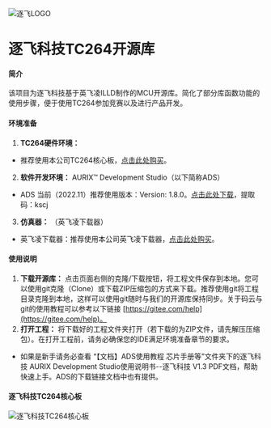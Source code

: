 ![逐飞LOGO](https://images.gitee.com/uploads/images/2019/0924/114256_eaf16bad_1699060.png "逐飞科技logo 中.png")
# 逐飞科技TC264开源库
#### 简介
该项目为逐飞科技基于英飞凌ILLD制作的MCU开源库。简化了部分库函数功能的使用步骤，便于使用TC264参加竞赛以及进行产品开发。

#### 环境准备
1.  **TC264硬件环境：** 
- 推荐使用本公司TC264核心板，[点击此处购买](https://item.taobao.com/item.htm?spm=a1z10.3-c-s.w4002-22508770840.13.7e9549cc30NEDh&id=614276106814)。
2.  **软件开发环境：** 
AURIX™ Development Studio（以下简称ADS）
- ADS 当前（2022.11）推荐使用版本：Version: 1.8.0。[点击此处下载](https://pan.baidu.com/s/1s340z2pADOTttxliqaqwgA)，提取码：kscj 
3.  **仿真器：** 
（英飞凌下载器）
- 英飞凌下载器：推荐使用本公司英飞凌下载器，[点击此处购买](https://item.taobao.com/item.htm?spm=a1z10.3-c-s.w4002-22508770840.9.7e9549cc30NEDh&id=614642766276)。

#### 使用说明

1.  **下载开源库：** 点击页面右侧的克隆/下载按钮，将工程文件保存到本地。您可以使用git克隆（Clone）或下载ZIP压缩包的方式来下载。推荐使用git将工程目录克隆到本地，这样可以使用git随时与我们的开源库保持同步。关于码云与git的使用教程可以参考以下链接 [https://gitee.com/help](https://gitee.com/help)。
2.  **打开工程：** 将下载好的工程文件夹打开（若下载的为ZIP文件，请先解压压缩包）。在打开工程前，请务必确保您的IDE满足环境准备章节的要求。
- 如果是新手请务必查看 “【文档】ADS使用教程 芯片手册等”文件夹下的逐飞科技 AURIX Development Studio使用说明书--逐飞科技 V1.3 PDF文档，帮助快速上手。ADS的下载链接文档中也有提供。

#### 逐飞科技TC264核心板
![逐飞科技TC264核心板](https://images.gitee.com/uploads/images/2020/0412/213649_75123d91_848799.jpeg "逐飞科技TC264核心板.jpg")


